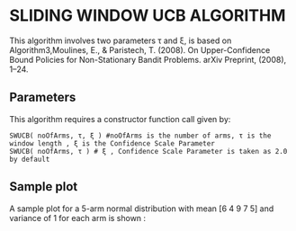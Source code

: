 # SLIDING WINDOW UCB ALGORITHM
This algorithm involves two parameters τ and ξ, is based on Algorithm3,Moulines, E., & Paristech, T. (2008). On Upper-Confidence Bound Policies for Non-Stationary Bandit Problems. arXiv Preprint, (2008), 1–24.

## Parameters
This algorithm requires a constructor function call given by:

    SWUCB( noOfArms, τ, ξ ) #noOfArms is the number of arms, τ is the window length , ξ is the Confidence Scale Parameter
    SWUCB( noOfArms, τ ) # ξ , Confidence Scale Parameter is taken as 2.0 by default

## Sample plot
A sample plot for a 5-arm normal distribution with mean [6 4 9 7 5] and variance of 1 for each arm is shown :
